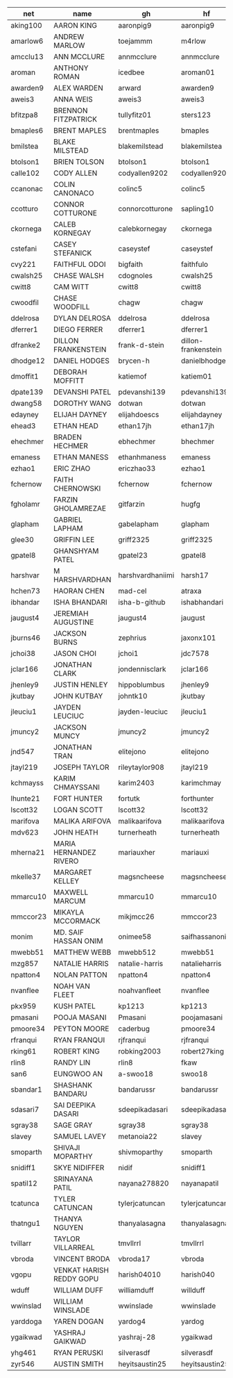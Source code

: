 |net|name|gh|hf|
|-|-|-|-|
|aking100|AARON KING|aaronpig9|aaronpig9|
|amarlow6|ANDREW MARLOW|toejammm|m4rlow|
|amcclu13|ANN MCCLURE|annmcclure|annmcclure|
|aroman|ANTHONY ROMAN|icedbee |aroman01|
|awarden9|ALEX WARDEN|arward|awarden9|
|aweis3|ANNA WEIS|aweis3|aweis3|
|bfitzpa8|BRENNON FITZPATRICK|tullyfitz01|sters123|
|bmaples6|BRENT MAPLES|brentmaples|bmaples|
|bmilstea|BLAKE MILSTEAD|blakemilstead|blakemilstea|
|btolson1|BRIEN TOLSON|btolson1|btolson1|
|calle102| CODY ALLEN|codyallen9202|codyallen9202|
|ccanonac|COLIN CANONACO|colinc5|colinc5|
|ccotturo|CONNOR COTTURONE|connorcotturone|sapling10|
|ckornega|CALEB KORNEGAY|calebkornegay|ckornega|
|cstefani|CASEY STEFANICK|caseystef|caseystef|
|cvy221|FAITHFUL ODOI|bigfaith|faithfulo|
|cwalsh25|CHASE WALSH|cdognoles|cwalsh25 |
|cwitt8|CAM WITT|cwitt8|cwitt8|
|cwoodfil|CHASE WOODFILL|chagw|chagw    |
|ddelrosa|DYLAN DELROSA|ddelrosa|ddelrosa|
|dferrer1|DIEGO FERRER|dferrer1|dferrer1|
|dfranke2|DILLON FRANKENSTEIN|frank-d-stein|dillon-frankenstein|
|dhodge12|DANIEL HODGES|brycen-h|danielbhodge|
|dmoffit1|DEBORAH MOFFITT|katiemof|katiem01   |
|dpate139|DEVANSHI PATEL|pdevanshi139|pdevanshi139|
|dwang58|DOROTHY WANG|dotwan|dotwan|
|edayney|ELIJAH DAYNEY|elijahdoescs|elijahdayney|
|ehead3|ETHAN HEAD|ethan17jh|ethan17jh|
|ehechmer|BRADEN HECHMER|ebhechmer|bhechmer|
|emaness|ETHAN MANESS|ethanhmaness|emaness|
|ezhao1|ERIC ZHAO|ericzhao33|ezhao1|
|fchernow|FAITH CHERNOWSKI|fchernow|fchernow|
|fgholamr|FARZIN GHOLAMREZAE|gitfarzin|hugfg|
|glapham|GABRIEL LAPHAM|gabelapham|glapham |
|glee30|GRIFFIN LEE|griff2325|griff2325|
|gpatel8|GHANSHYAM PATEL|gpatel23|gpatel8|
|harshvar|M HARSHVARDHAN|harshvardhaniimi|harsh17|
|hchen73|HAORAN CHEN|mad-cel|atraxa|
|ibhandar|ISHA BHANDARI|isha-b-github|ishabhandari|
|jaugust4|JEREMIAH AUGUSTINE|jaugust4|jaugust|
|jburns46|JACKSON BURNS|zephrius|jaxonx101|
|jchoi38|JASON CHOI|jchoi1|jdc7578|
|jclar166|JONATHAN CLARK|jondennisclark|jclar166  |
|jhenley9|JUSTIN HENLEY|hippoblumbus|jhenley9|
|jkutbay|JOHN KUTBAY|johntk10|jkutbay|
|jleuciu1|JAYDEN LEUCIUC|jayden-leuciuc|jleuciu1|
|jmuncy2|JACKSON MUNCY|jmuncy2|jmuncy2|
|jnd547|JONATHAN TRAN|elitejono|elitejono|
|jtayl219|JOSEPH TAYLOR|rileytaylor908|jtayl219|
|kchmayss|KARIM CHMAYSSANI|karim2403|karimchmay|
|lhunte21|FORT HUNTER|fortutk|forthunter|
|lscott32|LOGAN SCOTT|lscott32|lscott32|
|marifova|MALIKA ARIFOVA|malikaarifova|malikaarifova|
|mdv623|JOHN HEATH|turnerheath|turnerheath  |
|mherna21|MARIA HERNANDEZ RIVERO|mariauxher|mariauxi|
|mkelle37|MARGARET KELLEY|magsncheese|magsncheese|
|mmarcu10|MAXWELL MARCUM|mmarcu10|mmarcu10|
|mmccor23|MIKAYLA MCCORMACK|mikjmcc26|mmccor23|
|monim|MD. SAIF HASSAN ONIM|onimee58|saifhassanonim|
|mwebb51|MATTHEW WEBB|mwebb512|mwebb51|
|mzg857|NATALIE HARRIS|natalie-harris |natalieharris|
|npatton4|NOLAN PATTON|npatton4|npatton4|
|nvanflee|NOAH VAN FLEET|noahvanfleet|nvanflee|
|pkx959|KUSH PATEL|kp1213|kp1213|
|pmasani|POOJA MASANI|Pmasani|poojamasani|
|pmoore34|PEYTON MOORE|caderbug|pmoore34 |
|rfranqui|RYAN FRANQUI|rjfranqui |rjfranqui|
|rking61|ROBERT KING|robking2003|robert27king|
|rlin8|RANDY LIN|rlin8|fkaw |
|san6|EUNGWOO AN|a-swoo18|swoo18|
|sbandar1|SHASHANK BANDARU|bandarussr|bandarussr|
|sdasari7|SAI DEEPIKA DASARI|sdeepikadasari|sdeepikadasari|
|sgray38|SAGE GRAY|sgray38|sgray38|
|slavey|SAMUEL LAVEY|metanoia22|slavey|
|smoparth|SHIVAJI MOPARTHY|shivmoparthy|smoparth|
|snidiff1|SKYE NIDIFFER|nidif  |snidiff1  |
|spatil12|SRINAYANA PATIL|nayana278820|nayanapatil |
|tcatunca|TYLER CATUNCAN|tylerjcatuncan |tylerjcatuncan|
|thatngu1|THANYA NGUYEN|thanyalasagna|thanyalasagna|
|tvillarr|TAYLOR VILLARREAL|tmvllrrl|tmvllrrl|
|vbroda|VINCENT BRODA|vbroda17|vbroda|
|vgopu|VENKAT HARISH REDDY GOPU|harish04010|harish040|
|wduff|WILLIAM DUFF|williamduff|willduff|
|wwinslad|WILLIAM WINSLADE|wwinslade|wwinslade|
|yarddoga|YAREN DOGAN|yardog4|yardog|
|ygaikwad|YASHRAJ GAIKWAD|yashraj-28|ygaikwad|
|yhg461|RYAN PERUSKI|silverasdf|silverasdf|
|zyr546|AUSTIN SMITH|heyitsaustin25|heyitsaustin25|
